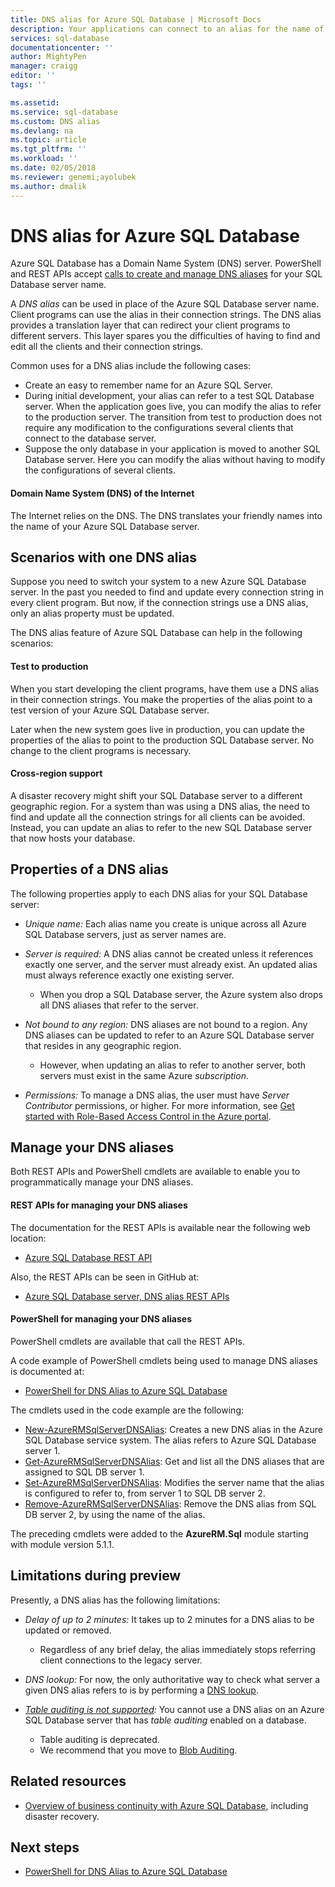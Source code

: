 ```yaml
---
title: DNS alias for Azure SQL Database | Microsoft Docs
description: Your applications can connect to an alias for the name of your Azure SQL Database server. Meanwhile, you can change the SQL Database the alias points to anytime, to facilitate testing and so on.
services: sql-database
documentationcenter: ''
author: MightyPen
manager: craigg
editor: ''
tags: ''

ms.assetid: 
ms.service: sql-database
ms.custom: DNS alias
ms.devlang: na
ms.topic: article
ms.tgt_pltfrm: ''
ms.workload: ''
ms.date: 02/05/2018
ms.reviewer: genemi;ayolubek
ms.author: dmalik
---
```

# DNS alias for Azure SQL Database

Azure SQL Database has a Domain Name System (DNS) server. PowerShell and REST APIs accept [calls to create and manage DNS aliases](#anchor-powershell-code-62x) for your SQL Database server name.

A *DNS alias* can be used in place of the Azure SQL Database server name. Client programs can use the alias in their connection strings. The DNS alias provides a translation layer that can redirect your client programs to different servers. This layer spares you the difficulties of having to find and edit all the clients and their connection strings.

Common uses for a DNS alias include the following cases:

- Create an easy to remember name for an Azure SQL Server.
- During initial development, your alias can refer to a test SQL Database server. When the application goes live, you can modify the alias to refer to the production server. The transition from test to production does not require any modification to the configurations several clients that connect to the database server.
- Suppose the only database in your application is moved to another SQL Database server. Here you can modify the alias without having to modify the configurations of several clients.

#### Domain Name System (DNS) of the Internet

The Internet relies on the DNS. The DNS translates your friendly names into the name of your Azure SQL Database server.

## Scenarios with one DNS alias

Suppose you need to switch your system to a new Azure SQL Database server. In the past you needed to find and update every connection string in every client program. But now, if the connection strings use a DNS alias, only an alias property must be updated.

The DNS alias feature of Azure SQL Database can help in the following scenarios:

#### Test to production

When you start developing the client programs, have them use a DNS alias in their connection strings. You make the properties of the alias point to a test version of your Azure SQL Database server.

Later when the new system goes live in production, you can update the properties of the alias to point to the production SQL Database server. No change to the client programs is necessary.

#### Cross-region support

A disaster recovery might shift your SQL Database server to a different geographic region. For a system than was using a DNS alias, the need to find and update all the connection strings for all clients can be avoided. Instead, you can update an alias to refer to the new SQL Database server that now hosts your database.




## Properties of a DNS alias

The following properties apply to each DNS alias for your SQL Database server:

- *Unique name:* Each alias name you create is unique across all Azure SQL Database servers, just as server names are.

- *Server is required:* A DNS alias cannot be created unless it references exactly one server, and the server must already exist. An updated alias must always reference exactly one existing server.
    - When you drop a SQL Database server, the Azure system also drops all DNS aliases that refer to the server.

- *Not bound to any region:* DNS aliases are not bound to a region. Any DNS aliases can be updated to refer to an Azure SQL Database server that resides in any geographic region.
    - However, when updating an alias to refer to another server, both servers must exist in the same Azure *subscription*.

- *Permissions:* To manage a DNS alias, the user must have *Server Contributor* permissions, or higher. For more information, see [Get started with Role-Based Access Control in the Azure portal](../active-directory/role-based-access-control-what-is.md).





## Manage your DNS aliases

Both REST APIs and PowerShell cmdlets are available to enable you to programmatically manage your DNS aliases.

#### REST APIs for managing your DNS aliases

<!-- TODO
??2 "soon" in the following live sentence, is not the best situation.
TODO update this subsection very soon after REST API docu goes live.
Dev = Magda Bojarska
Comment as of:  2018-01-26
-->

The documentation for the REST APIs is available near the following web location:
- [Azure SQL Database REST API](https://docs.microsoft.com/rest/api/sql/)

Also, the REST APIs can be seen in GitHub at:
- [Azure SQL Database server, DNS alias REST APIs](https://github.com/Azure/azure-rest-api-specs/blob/master/specification/sql/resource-manager/Microsoft.Sql/preview/2017-03-01-preview/serverDnsAliases.json)

<a name="anchor-powershell-code-62x"/>

#### PowerShell for managing your DNS aliases

PowerShell cmdlets are available that call the REST APIs.

A code example of PowerShell cmdlets being used to manage DNS aliases is documented at:
- [PowerShell for DNS Alias to Azure SQL Database](dns-alias-powershell.md)


The cmdlets used in the code example are the following:
- [New-AzureRMSqlServerDNSAlias](https://docs.microsoft.com/powershell/module/AzureRM.Sql/New-AzureRmSqlServerDnsAlias?view=azurermps-5.1.1): Creates a new DNS alias in the Azure SQL Database service system. The alias refers to Azure SQL Database server 1.
- [Get-AzureRMSqlServerDNSAlias](https://docs.microsoft.com/powershell/module/AzureRM.Sql/Get-AzureRmSqlServerDnsAlias?view=azurermps-5.1.1): Get and list all the DNS aliases that are assigned to SQL DB server 1.
- [Set-AzureRMSqlServerDNSAlias](https://docs.microsoft.com/powershell/module/AzureRM.Sql/Set-AzureRmSqlServerDnsAlias?view=azurermps-5.1.1): Modifies the server name that the alias is configured to refer to, from server 1 to SQL DB server 2.
- [Remove-AzureRMSqlServerDNSAlias](https://docs.microsoft.com/powershell/module/AzureRM.Sql/Remove-AzureRmSqlServerDnsAlias?view=azurermps-5.1.1): Remove the DNS alias from SQL DB server 2, by using the name of the alias.


The preceding cmdlets were added to the **AzureRM.Sql** module starting with module version 5.1.1.




## Limitations during preview

Presently, a DNS alias has the following limitations:

- *Delay of up to 2 minutes:* It takes up to 2 minutes for a DNS alias to be updated or removed.
    - Regardless of any brief delay, the alias immediately stops referring client connections to the legacy server.

- *DNS lookup:* For now, the only authoritative way to check what server a given DNS alias refers to is by performing a [DNS lookup](https://docs.microsoft.com/windows-server/administration/windows-commands/nslookup).

- *[Table auditing is not supported](sql-database-auditing-and-dynamic-data-masking-downlevel-clients.md):* You cannot use a DNS alias on an Azure SQL Database server that has *table auditing* enabled on a database.
    - Table auditing is deprecated.
    - We recommend that you move to [Blob Auditing](sql-database-auditing.md).




## Related resources

- [Overview of business continuity with Azure SQL Database](sql-database-business-continuity.md), including disaster recovery.



## Next steps

- [PowerShell for DNS Alias to Azure SQL Database](dns-alias-powershell.md)

